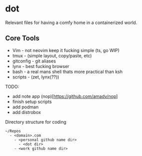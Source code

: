 # dot
Relevant files for having a comfy home in a containerized world.

## Core Tools
* Vim - not neovim keep it fucking simple (ts, go WIP)
* tmux -  (simple layout, copy/paste, etc)
* gitconfig - git aliases 
* lynx - best fucking browser
* bash - a real mans shell thats more practical than ksh
* scripts - (zet, lynx(??))

TODO:
* add note app (nop)[https://github.com/amadv/nop]
* finish setup scripts
* add podman
* add distrobox

Directory structure for coding

```
~/Repos
  - <domain>.com
    - <personal github name dir>
      - <dot dir>
    - <work github name dir>
```
